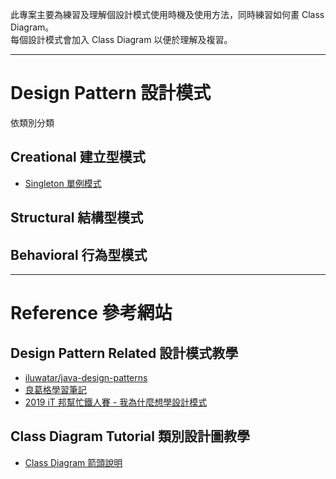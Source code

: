 此專案主要為練習及理解個設計模式使用時機及使用方法，同時練習如何畫 Class Diagram。
<br>
每個設計模式會加入 Class Diagram 以便於理解及複習。

---

# Design Pattern 設計模式
依類別分類

## Creational 建立型模式
- [Singleton 單例模式](Singleton)

## Structural 結構型模式

## Behavioral 行為型模式

---

# Reference 參考網站
## Design Pattern Related 設計模式教學
- [iluwatar/java-design-patterns](https://github.com/iluwatar/java-design-patterns)
- [良葛格學習筆記](https://openhome.cc/Gossip/DesignPattern/)
- [2019 iT 邦幫忙鐵人賽 - 我為什麼想學設計模式](https://ithelp.ithome.com.tw/articles/10201706)

## Class Diagram Tutorial 類別設計圖教學 
- [Class Diagram 箭頭說明](https://spicyboyd.blogspot.com/2018/07/umlclass-diagram-relationships.html)
